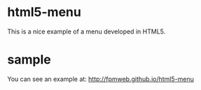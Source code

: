 html5-menu
=========

This is a nice example of a menu developed in HTML5.


sample
=========

You can see an example at: http://fpmweb.github.io/html5-menu 